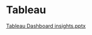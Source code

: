 # Tableau
[Tableau Dashboard insights.pptx](https://github.com/ShreJo2598/Tableau/files/12501012/Tableau.Dashboard.insights.pptx)
